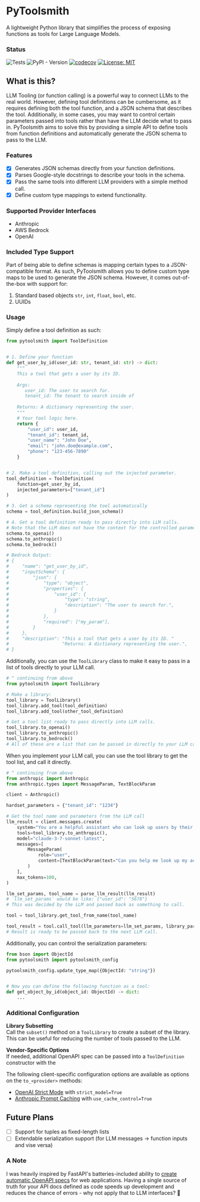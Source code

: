# PyToolsmith

A lightweight Python library that simplifies the process of exposing functions as tools for Large Language Models.

### Status

![Tests](https://github.com/zachrobo1/PyToolsmith/actions/workflows/linting-and-tests.yml/badge.svg)
![PyPI - Version](https://img.shields.io/pypi/v/pytoolsmith)
[![codecov](https://codecov.io/gh/zachrobo1/PyToolsmith/graph/badge.svg?token=5SQEOF1TV2)](https://codecov.io/gh/zachrobo1/PyToolsmith)
[![License: MIT](https://img.shields.io/badge/License-MIT-yellow.svg)](https://opensource.org/licenses/MIT)

## What is this?

LLM Tooling (or function calling) is a powerful way to connect LLMs to the real world. However, defining tool
definitions can be cumbersome, as it requires defining both the tool function, and a JSON schema that describes the
tool. Additionally, in some cases, you may want to control certain parameters passed into tools rather than have the LLM
decide what to pass in. PyToolsmith aims to solve this by providing a simple API to define tools from function
definitions and automatically generate the JSON schema to pass to the LLM.

### Features

- [x] Generates JSON schemas directly from your function definitions.
- [x] Parses Google-style docstrings to describe your tools in the schema.
- [x] Pass the same tools into different LLM providers with a simple method call.
- [x] Define custom type mappings to extend functionality.

### Supported Provider Interfaces

- Anthropic
- AWS Bedrock
- OpenAI

### Included Type Support

Part of being able to define schemas is mapping certain types to a JSON-compatible format. As such, PyToolsmith allows
you to define custom type maps to be used to generate the JSON schema. However, it comes out-of-the-box with support
for:

1. Standard based objects `str`, `int`, `float`, `bool`, etc.
2. UUIDs

### Usage

Simply define a tool definition as such:

```python
from pytoolsmith import ToolDefinition


# 1. Define your function
def get_user_by_id(user_id: str, tenant_id: str) -> dict:
    """
    This a tool that gets a user by its ID.
   
    Args:
       user_id: The user to search for.
       tenant_id: The tenant to search inside of
       
    Returns: A dictionary representing the user.
    """
    # Your tool logic here.
    return {
        "user_id": user_id,
        "tenant_id": tenant_id,
        "user_name": "John Doe",
        "email": "john.doe@example.com",
        "phone": "123-456-7890"
    }


# 2. Make a tool definition, calling out the injected parameter.
tool_definition = ToolDefinition(
    function=get_user_by_id,
    injected_parameters=["tenant_id"]
)

# 3. Get a schema representing the tool automatically
schema = tool_definition.build_json_schema()

# 4. Get a tool definition ready to pass directly into LLM calls. 
# Note that the LLM does not have the context for the controlled parameter.
schema.to_openai()
schema.to_anthropic()
schema.to_bedrock()

# Bedrock Output:
# {
#     "name": "get_user_by_id",
#     "inputSchema": {
#         "json": {
#             "type": "object",
#             "properties": {
#                 "user_id": {
#                     "type": "string",
#                     "description": "The user to search for.",
#                 }
#             },
#             "required": ["my_param"],
#         }
#     },
#     "description": "This a tool that gets a user by its ID. "
#                    "Returns: A dictionary representing the user.",
# }
```

Additionally, you can use the `ToolLibrary` class to make it easy to pass in a list of tools directly to your LLM call.

```python
# ^ continuing from above
from pytoolsmith import ToolLibrary

# Make a library:
tool_library = ToolLibrary()
tool_library.add_tool(tool_definition)
tool_library.add_tool(other_tool_definition)

# Get a tool list ready to pass directly into LLM calls.
tool_library.to_openai()
tool_library.to_anthropic()
tool_library.to_bedrock()
# All of these are a list that can be passed in directly to your LLM call.
```

When you implement your LLM call, you can use the tool library to get the tool list, and call it directly.

```python
# ^ continuing from above
from anthropic import Anthropic
from anthropic.types import MessageParam, TextBlockParam

client = Anthropic()

hardset_parameters = {"tenant_id": "1234"}

# Get the tool name and parameters from the LLM call
llm_result = client.messages.create(
    system="You are a helpful assistant who can look up users by their ID.",
    tools=tool_library.to_anthropic(),
    model="claude-3-7-sonnet-latest",
    messages=[
        MessageParam(
            role="user",
            content=[TextBlockParam(text="Can you help me look up my account? My id is 5678", type="text")],
        )
    ],
    max_tokens=100,
)

llm_set_params, tool_name = parse_llm_result(llm_result)
# `llm_set_params` would be like: {"user_id": "5678"}
# This was decided by the LLM and passed back as something to call.

tool = tool_library.get_tool_from_name(tool_name)

tool_result = tool.call_tool(llm_parameters=llm_set_params, library_parameters=hardset_parameters)
# Result is ready to be passed back to the next LLM call.
```

Additionally, you can control the serialization parameters:

```python
from bson import ObjectId
from pytoolsmith import pytoolsmith_config

pytoolsmith_config.update_type_map({ObjectId: "string"})


# Now you can define the following function as a tool:
def get_object_by_id(object_id: ObjectId) -> dict:
    ...
```

### Additional Configuration

**Library Subsetting**
<br>
Call the `subset()` method on a `ToolLibrary` to create a subset of the library.
This can be useful for reducing the number of tools passed to the LLM.

**Vendor-Specific Options**
<br>
If needed, additional OpenAPI spec can be passed into a `ToolDefinition` constructor with the

The following client-specific configuration options are available as options on the `to_<provider>` methods:

- [OpenAI Strict Mode](https://platform.openai.com/docs/guides/function-calling#strict-mode) with `strict_model=True`
- [Anthropic Prompt Caching](https://docs.anthropic.com/en/docs/build-with-claude/prompt-caching) with
  `use_cache_control=True`

## Future Plans

- [ ] Support for tuples as fixed-length lists
- [ ] Extendable serialization support (for LLM messages -> function inputs and vise versa)

### A Note

I was heavily inspired by FastAPI's batteries-included ability
to [create automatic OpenAPI specs](https://fastapi.tiangolo.com/reference/openapi/docs/) for web applications. Having a
single source of truth for your API docs defined as code speeds up development and reduces the chance of errors - why
not apply
that to LLM interfaces? 🤠


